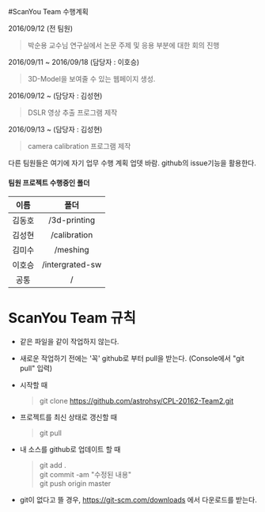 #ScanYou Team 수행계획

2016/09/12 (전 팀원)
> 박순용 교수님 연구실에서 논문 주제 및 응용 부분에 대한 회의 진행

2016/09/11 ~ 2016/09/18 (담당자 : 이호승)
> 3D-Model을 보여줄 수 있는 웹페이지 생성.

2016/09/12 ~ (담당자 : 김성현)
> DSLR 영상 추출 프로그램 제작

2016/09/13 ~ (담당자 : 김성현)
> camera calibration 프로그램 제작

다른 팀원들은 여기에 자기 업무 수행 계획 업뎃 바람.
github의 issue기능을 활용한다.

#### 팀원 프로젝트 수행중인 폴더
| 이름        | 폴더           |
| :-------------: |:-------------:|
| 김동호      | /3d-printing |
| 김성현      | /calibration      |
| 김미수      | /meshing         |
| 이호승      | /intergrated-sw     |
| 공통      | /     |

# ScanYou Team 규칙

* 같은 파일을 같이 작업하지 않는다.

* 새로운 작업하기 전에는 '꼭' github로 부터 pull을 받는다. (Console에서 "git pull" 입력)

* 시작할 때
    > git clone https://github.com/astrohsy/CPL-20162-Team2.git

* 프로젝트를 최신 상태로 갱신할 때
    > git pull

* 내 소스를 github로 업데이트 할 때 <br />
    > git add . <br />
    > git commit -am "수정된 내용" <br />
    > git push origin master

* git이 없다고 뜰 경우, https://git-scm.com/downloads 에서 다운로드를 받는다.
